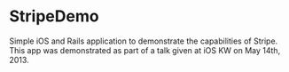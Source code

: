 StripeDemo
==========

Simple iOS and Rails application to demonstrate the capabilities of Stripe. This app was demonstrated as part of a talk given at iOS KW on May 14th, 2013.
